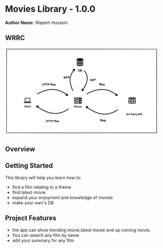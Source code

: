 # Movies Library - 1.0.0

**Author Name**: Wajeeh Hussein

## WRRC
![](./task13.jpg)

## Overview

## Getting Started
This library will help you learn how to:
* find a film relating to a theme
* find latest movie
* expand your enjoyment and knowledge of movies
* make your own's DB

## Project Features
* the app can show trending movie,latest movie and up coming movie.
* You can search any film by name
* add your summary for any film
